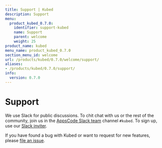 ```yaml
---
title: Support | Kubed
description: Support
menu:
  product_kubed_0.7.0:
    identifier: support-kubed
    name: Support
    parent: welcome
    weight: 25
product_name: kubed
menu_name: product_kubed_0.7.0
section_menu_id: welcome
url: /products/kubed/0.7.0/welcome/support/
aliases:
- /products/kubed/0.7.0/support/
info:
  version: 0.7.0
---
```


# Support

We use Slack for public discussions. To chit chat with us or the rest of the community, join us in the [AppsCode Slack team](https://appscode.slack.com/messages/C6HSHCKBL/details/) channel `#kubed`. To sign up, use our [Slack inviter](https://slack.appscode.com/).

If you have found a bug with Kubed or want to request for new features, please [file an issue](https://github.com/appscode/kubed/issues/new).
